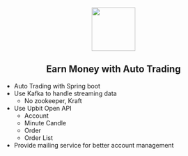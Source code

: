 <div align="center">
  <h3><img src="https://github.com/Tarikul-Islam-Anik/Animated-Fluent-Emojis/blob/master/Emojis/People%20with%20activities/Man%20Surfing%20Light%20Skin%20Tone.png" width="100" height="100"/></h3>
  <h2>Earn Money with Auto Trading</h2>
</div>

- Auto Trading with Spring boot
- Use Kafka to handle streaming data
    - No zookeeper, Kraft
- Use Upbit Open API
    - Account
    - Minute Candle
    - Order
    - Order List
- Provide mailing service for better account management
